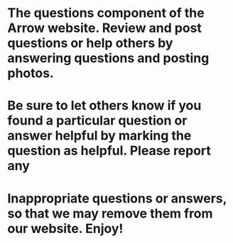 # The questions component of the Arrow website. Review and post questions or help others by answering questions and posting photos.
# Be sure to let others know if you found a particular question or answer helpful by marking the question as helpful. Please report any
# Inappropriate questions or answers, so that we may remove them from our website. Enjoy!



